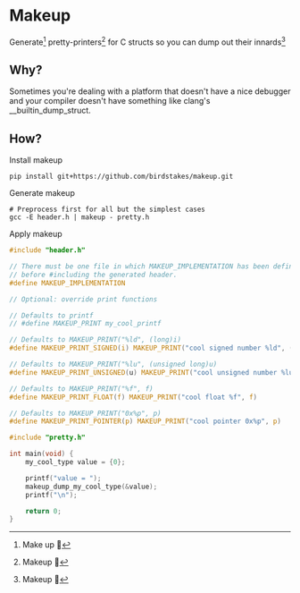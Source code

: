 # Makeup

Generate[^1] pretty-printers[^2] for C structs so you can dump out their innards[^3]

[^1]: Make up 🔨
[^2]: Makeup 💄
[^3]: Makeup 🧱

## Why?

Sometimes you're dealing with a platform that doesn't have a nice debugger and your compiler doesn't have something like clang's \__builtin_dump_struct.

## How?

Install makeup

```
pip install git+https://github.com/birdstakes/makeup.git
```

Generate makeup

```
# Preprocess first for all but the simplest cases
gcc -E header.h | makeup - pretty.h
```

Apply makeup

```c
#include "header.h"

// There must be one file in which MAKEUP_IMPLEMENTATION has been defined
// before #including the generated header.
#define MAKEUP_IMPLEMENTATION

// Optional: override print functions

// Defaults to printf
// #define MAKEUP_PRINT my_cool_printf

// Defaults to MAKEUP_PRINT("%ld", (long)i)
#define MAKEUP_PRINT_SIGNED(i) MAKEUP_PRINT("cool signed number %ld", (long)i)

// Defaults to MAKEUP_PRINT("%lu", (unsigned long)u)
#define MAKEUP_PRINT_UNSIGNED(u) MAKEUP_PRINT("cool unsigned number %lu", (unsigned long)u)

// Defaults to MAKEUP_PRINT("%f", f)
#define MAKEUP_PRINT_FLOAT(f) MAKEUP_PRINT("cool float %f", f)

// Defaults to MAKEUP_PRINT("0x%p", p)
#define MAKEUP_PRINT_POINTER(p) MAKEUP_PRINT("cool pointer 0x%p", p)

#include "pretty.h"

int main(void) {
    my_cool_type value = {0};

    printf("value = ");
    makeup_dump_my_cool_type(&value);
    printf("\n");

    return 0;
}
```
